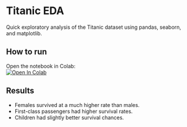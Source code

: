 
# Titanic EDA

Quick exploratory analysis of the Titanic dataset using pandas, seaborn, and matplotlib.

## How to run
Open the notebook in Colab:  
[![Open In Colab](https://colab.research.google.com/assets/colab-badge.svg)](https://colab.research.google.com/drive/1Zj60SViSlnD44gKogGzn41gpVnEFqmdN#scrollTo=eofAcVvfQP_w)

## Results
- Females survived at a much higher rate than males.
- First-class passengers had higher survival rates.
- Children had slightly better survival chances.

